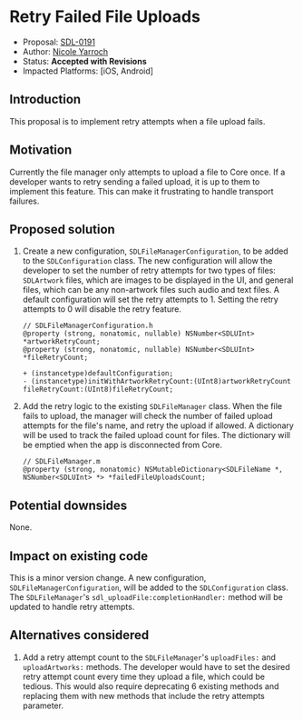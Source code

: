 # Retry Failed File Uploads
* Proposal: [SDL-0191](0191-retry-failed-file-uploads.md)
* Author: [Nicole Yarroch](https://github.com/NicoleYarroch)
* Status: **Accepted with Revisions**
* Impacted Platforms: [iOS, Android]

## Introduction
This proposal is to implement retry attempts when a file upload fails.

## Motivation
Currently the file manager only attempts to upload a file to Core once. If a developer wants to retry sending a failed upload, it is up to them to implement this feature. This can make it frustrating to handle transport failures. 

## Proposed solution
1. Create a new configuration, `SDLFileManagerConfiguration`, to be added to the `SDLConfiguration` class. The new configuration will allow the developer to set the number of retry attempts for two types of files: `SDLArtwork` files, which are images to be displayed in the UI, and general files, which can be any non-artwork files such audio and text files. A default configuration will set the retry attempts to 1. Setting the retry attempts to 0 will disable the retry feature.

    ```objc
    // SDLFileManagerConfiguration.h
    @property (strong, nonatomic, nullable) NSNumber<SDLUInt> *artworkRetryCount;
    @property (strong, nonatomic, nullable) NSNumber<SDLUInt> *fileRetryCount;

    + (instancetype)defaultConfiguration;
    - (instancetype)initWithArtworkRetryCount:(UInt8)artworkRetryCount fileRetryCount:(UInt8)fileRetryCount;
    ```

2. Add the retry logic to the existing `SDLFileManager` class. When the file fails to upload, the manager will check the number of failed upload attempts for the file's name, and retry the upload if allowed. A dictionary will be used to track the failed upload count for files. The dictionary will be emptied when the app is disconnected from Core.    

    ```objc
    // SDLFileManager.m
    @property (strong, nonatomic) NSMutableDictionary<SDLFileName *, NSNumber<SDLUInt> *> *failedFileUploadsCount;
    ```

## Potential downsides
None. 

## Impact on existing code
This is a minor version change. A new configuration, `SDLFileManagerConfiguration`, will be added to the `SDLConfiguration` class. The `SDLFileManager`'s `sdl_uploadFile:completionHandler:` method will be updated to handle retry attempts.

## Alternatives considered
1. Add a retry attempt count to the `SDLFileManager`'s `uploadFiles:` and `uploadArtworks:` methods. The developer would have to set the desired retry attempt count every time they upload a file, which could be tedious. This would also require deprecating 6 existing methods and replacing them with new methods that include the retry attempts parameter.
